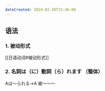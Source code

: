 ```yaml
---
dateCreated: 2024-02-28T15:46:00
---
```

## 语法
### 1. 被动形式
[[日语动词#被动形式]]
### 2. 名詞は（に）動詞（ら）れます  （整体）
Aは〜られる→A 被～～～
